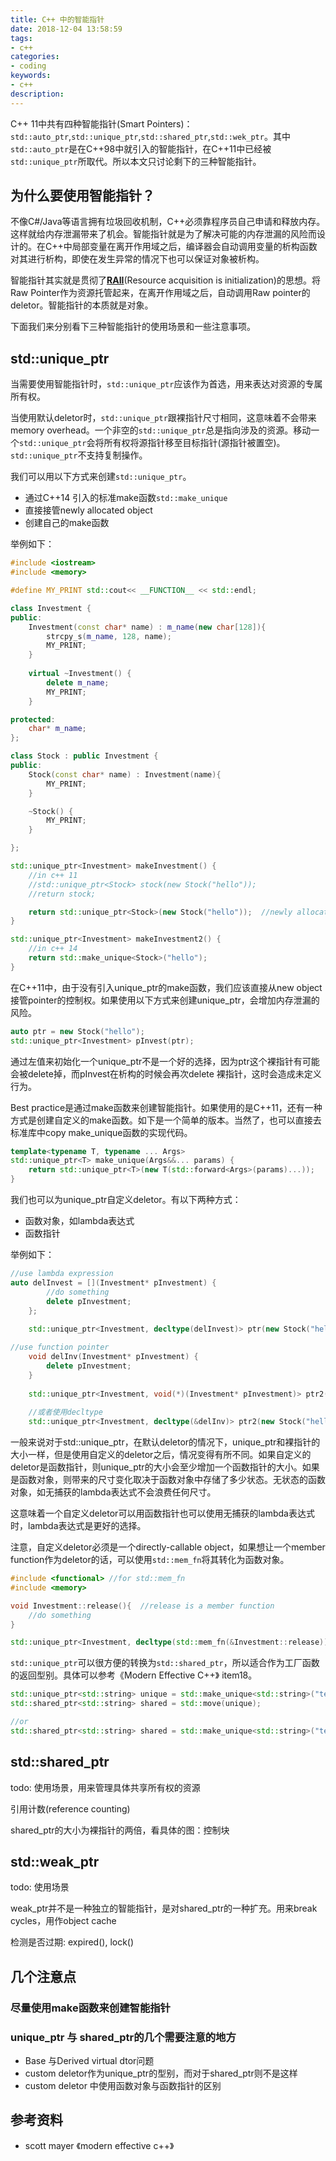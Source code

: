 ```yaml
---
title: C++ 中的智能指针
date: 2018-12-04 13:58:59
tags:
- c++
categories:
- coding
keywords:
- c++
description:
---
```


C++ 11中共有四种智能指针(Smart Pointers)：`std::auto_ptr`,`std::unique_ptr`,`std::shared_ptr`,`std::wek_ptr`。其中`std::auto_ptr`是在C++98中就引入的智能指针，在C++11中已经被`std::unique_ptr`所取代。所以本文只讨论剩下的三种智能指针。

<!--more-->

## 为什么要使用智能指针？

不像C#/Java等语言拥有垃圾回收机制，C++必须靠程序员自己申请和释放内存。这样就给内存泄漏带来了机会。智能指针就是为了解决可能的内存泄漏的风险而设计的。在C++中局部变量在离开作用域之后，编译器会自动调用变量的析构函数对其进行析构，即使在发生异常的情况下也可以保证对象被析构。

智能指针其实就是贯彻了[**RAII**](https://en.wikipedia.org/wiki/Resource_acquisition_is_initialization)(Resource acquisition is initialization)的思想。将Raw Pointer作为资源托管起来，在离开作用域之后，自动调用Raw pointer的deletor。智能指针的本质就是对象。

下面我们来分别看下三种智能指针的使用场景和一些注意事项。

## std::unique_ptr

当需要使用智能指针时，`std::unique_ptr`应该作为首选，用来表达对资源的专属所有权。

当使用默认deletor时，`std::unique_ptr`跟裸指针尺寸相同，这意味着不会带来memory overhead。一个非空的`std::unique_ptr`总是指向涉及的资源。移动一个`std::unique_ptr`会将所有权将源指针移至目标指针(源指针被置空)。`std::unique_ptr`不支持复制操作。

我们可以用以下方式来创建`std::unique_ptr`。

- 通过C++14 引入的标准make函数`std::make_unique`
- 直接接管newly allocated object
- 创建自己的make函数

举例如下：

```cpp
#include <iostream>
#include <memory>

#define MY_PRINT std::cout<< __FUNCTION__ << std::endl;

class Investment {
public:
	Investment(const char* name) : m_name(new char[128]){
		strcpy_s(m_name, 128, name);
		MY_PRINT;
	}
    
	virtual ~Investment() {
		delete m_name;
		MY_PRINT;
	}

protected:
	char* m_name;
};

class Stock : public Investment {
public:
	Stock(const char* name) : Investment(name){
		MY_PRINT;
	}

	~Stock() {
		MY_PRINT;
	}

};

std::unique_ptr<Investment> makeInvestment() {
	//in c++ 11
	//std::unique_ptr<Stock> stock(new Stock("hello"));
	//return stock;

	return std::unique_ptr<Stock>(new Stock("hello"));  //newly allocated object是一个右值
}

std::unique_ptr<Investment> makeInvestment2() {
	//in c++ 14
	return std::make_unique<Stock>("hello");
}

```

在C++11中，由于没有引入unique_ptr的make函数，我们应该直接从new object接管pointer的控制权。如果使用以下方式来创建unique_ptr，会增加内存泄漏的风险。

```cpp
auto ptr = new Stock("hello");
std::unique_ptr<Investment> pInvest(ptr);  
```

通过左值来初始化一个unique_ptr不是一个好的选择，因为ptr这个裸指针有可能会被delete掉，而pInvest在析构的时候会再次delete 裸指针，这时会造成未定义行为。

Best practice是通过make函数来创建智能指针。如果使用的是C++11，还有一种方式是创建自定义的make函数。如下是一个简单的版本。当然了，也可以直接去标准库中copy make_unique函数的实现代码。

```cpp
template<typename T, typename ... Args>
std::unique_ptr<T> make_unique(Args&&... params) {
	return std::unique_ptr<T>(new T(std::forward<Args>(params)...));
}
```

我们也可以为unique_ptr自定义deletor。有以下两种方式：

- 函数对象，如lambda表达式
- 函数指针

举例如下：

```cpp
//use lambda expression	
auto delInvest = [](Investment* pInvestment) {
		//do something
		delete pInvestment;
	};
	 
	std::unique_ptr<Investment, decltype(delInvest)> ptr(new Stock("hello"), delInvest);

//use function pointer
	void delInv(Investment* pInvestment) {
		delete pInvestment;
	}
	 
	std::unique_ptr<Investment, void(*)(Investment* pInvestment)> ptr2(new Stock("hello"), delInv);
	
	//或者使用decltype
	std::unique_ptr<Investment, decltype(&delInv)> ptr2(new Stock("hello"), delInv);

```

一般来说对于std::unique_ptr，在默认deletor的情况下，unique_ptr和裸指针的大小一样，但是使用自定义的deletor之后，情况变得有所不同。如果自定义的deletor是函数指针，则unique_ptr的大小会至少增加一个函数指针的大小。如果是函数对象，则带来的尺寸变化取决于函数对象中存储了多少状态。无状态的函数对象，如无捕获的lambda表达式不会浪费任何尺寸。 

这意味着一个自定义deletor可以用函数指针也可以使用无捕获的lambda表达式时，lambda表达式是更好的选择。

注意，自定义deletor必须是一个directly-callable object，如果想让一个member function作为deletor的话，可以使用`std::mem_fn`将其转化为函数对象。

```cpp
#include <functional> //for std::mem_fn
#include <memory>

void Investment::release(){  //release is a member function
    //do something
}

std::unique_ptr<Investment, decltype(std::mem_fn(&Investment::release))> pInvest(new Stock("hello"), std::mem_fn(&Investment::release));
```



`std::unique_ptr`可以很方便的转换为`std::shared_ptr`，所以适合作为工厂函数的返回型别。具体可以参考《Modern Effective C++》 item18。

```cpp
std::unique_ptr<std::string> unique = std::make_unique<std::string>("test");
std::shared_ptr<std::string> shared = std::move(unique);

//or
std::shared_ptr<std::string> shared = std::make_unique<std::string>("test");
```

## std::shared_ptr

[](https://herbsutter.com/2013/05/29/gotw-89-solution-smart-pointers/)

todo: 使用场景，用来管理具体共享所有权的资源

引用计数(reference counting)

shared_ptr的大小为裸指针的两倍，看具体的图：控制块

## std::weak_ptr



todo: 使用场景

weak_ptr并不是一种独立的智能指针，是对shared_ptr的一种扩充。用来break cycles，用作object cache

检测是否过期: expired(), lock()

## 几个注意点

### 尽量使用make函数来创建智能指针

### unique_ptr 与 shared_ptr的几个需要注意的地方

- Base 与Derived virtual dtor问题
- custom deletor作为unique_ptr的型别，而对于shared_ptr则不是这样
- custom deletor 中使用函数对象与函数指针的区别

## 参考资料

- scott mayer 《modern effective c++》



## 